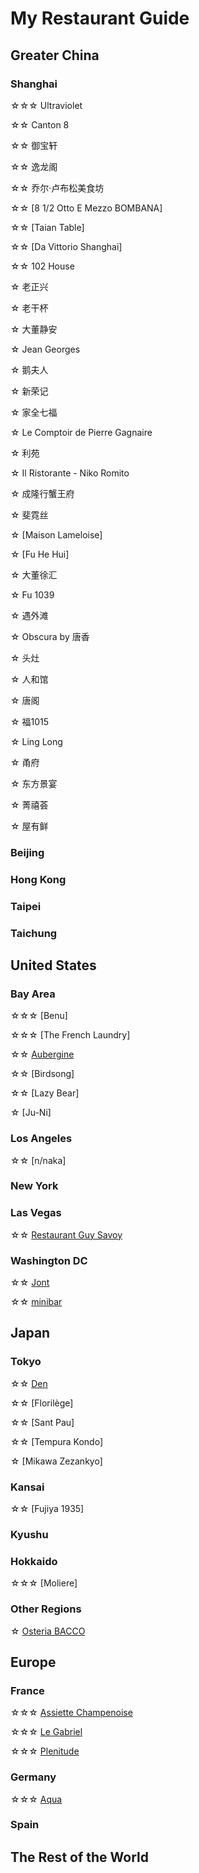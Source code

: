 # My Restaurant Guide
## Greater China
### Shanghai
☆☆☆ Ultraviolet

☆☆ Canton 8 

☆☆ 御宝轩

☆☆ 逸龙阁

☆☆ 乔尔·卢布松美食坊 

☆☆ [8 1/2 Otto E Mezzo BOMBANA] 

☆☆ [Taian Table]

☆☆ [Da Vittorio Shanghai]

☆☆ 102 House 

☆ 老正兴

☆ 老干杯

☆ 大董静安

☆ Jean Georges

☆ 鹅夫人

☆ 新荣记

☆ 家全七福

☆ Le Comptoir de Pierre Gagnaire

☆ 利苑

☆ Il Ristorante - Niko Romito

☆ 成隆行蟹王府

☆ 斐霓丝

☆ [Maison Lameloise]

☆ [Fu He Hui]

☆ 大董徐汇

☆ Fu 1039

☆ 遇外滩

☆ Obscura by 唐香

☆ 头灶

☆ 人和馆

☆ 唐阁

☆ 福1015

☆ Ling Long

☆ 甬府

☆ 东方景宴

☆ 菁禧荟

☆ 屋有鲜

### Beijing

### Hong Kong

### Taipei

### Taichung

## United States
### Bay Area
☆☆☆ [Benu]

☆☆☆ [The French Laundry]

☆☆ [Aubergine](https://www.instagram.com/p/DJhj7MCy-wm/?hl=en)

☆☆ [Birdsong]

☆☆ [Lazy Bear]

☆ [Ju-Ni]

### Los Angeles
☆☆ [n/naka]

### New York

### Las Vegas
☆☆ [Restaurant Guy Savoy](https://www.instagram.com/p/DIWeINOJYfc/?hl=en)

### Washington DC
☆☆ [Jont](https://www.instagram.com/p/DHzJSSiSdM3/?hl=en)

☆☆ [minibar](https://www.instagram.com/p/DHw12t8ScH4/?hl=en)

## Japan
### Tokyo
☆☆ [Den](https://www.instagram.com/p/DG_isXjyVta/?hl=en)

☆☆ [Florilège]

☆☆ [Sant Pau]

☆☆ [Tempura Kondo]

☆ [Mikawa Zezankyo]

### Kansai
☆☆ [Fujiya 1935]

### Kyushu

### Hokkaido
☆☆☆ [Moliere]

### Other Regions
☆ [Osteria BACCO](https://www.instagram.com/p/DHLvnZYRxt5/?hl=en)

## Europe
### France
☆☆☆ [Assiette Champenoise](https://www.instagram.com/p/DHLxmhkR1Yx/?hl=en)

☆☆☆ [Le Gabriel](https://www.instagram.com/p/DHLwRuqxOyt/?hl=en)

☆☆☆ [Plenitude](https://www.instagram.com/p/DF324XGSw4S/?hl=en)

### Germany
☆☆☆ [Aqua](https://www.instagram.com/p/DHOnXDzPi9K/?hl=en)

### Spain

## The Rest of the World

